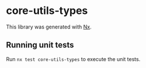 # core-utils-types

This library was generated with [Nx](https://nx.dev).


## Running unit tests

Run `nx test core-utils-types` to execute the unit tests.

